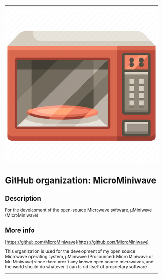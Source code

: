 
***

![MicrowaveIcon4.png failed to load. The file may be missing or corrupt. Check the file path for errors first.](/AdditionalInfo/1/MicroMiniwave/MicrowaveIcon4.png)

# GitHub organization: MicroMiniwave

## Description

For the development of the open-source Microwave software, μMiniwave (MicroMiniwave)

## More info

[https://github.com/MicroMiniwave](https://github.com/MicroMiniwave)

This organization is used for the development of my open source Microwave operating system, μMiniwave (Pronounced: Micro Miniwave or Mu Miniwave) since there aren't any known open source microwaves, and the world should do whatever it can to rid itself of proprietary software.

***
